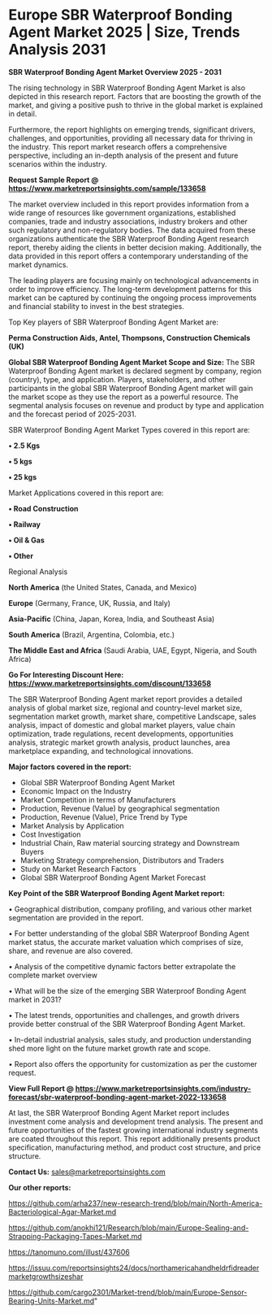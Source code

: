  # Europe SBR Waterproof Bonding Agent Market 2025 | Size, Trends Analysis 2031

<Strong> SBR Waterproof Bonding Agent Market Overview 2025 - 2031</strong>

The rising technology in SBR Waterproof Bonding Agent Market is also depicted in this research report. Factors that are boosting the growth of the market, and giving a positive push to thrive in the global market is explained in detail.

Furthermore, the report highlights on emerging trends, significant drivers, challenges, and opportunities, providing all necessary data for thriving in the industry. This report market research offers a comprehensive perspective, including an in-depth analysis of the present and future scenarios within the industry.

<strong>Request Sample Report @ <a href=https://www.marketreportsinsights.com/sample/133658>https://www.marketreportsinsights.com/sample/133658</a></strong>

The market overview included in this report provides information from a wide range of resources like government organizations, established companies, trade and industry associations, industry brokers and other such regulatory and non-regulatory bodies. The data acquired from these organizations authenticate the SBR Waterproof Bonding Agent research report, thereby aiding the clients in better decision making. Additionally, the data provided in this report offers a contemporary understanding of the market dynamics.

The leading players are focusing mainly on technological advancements in order to improve efficiency. The long-term development patterns for this market can be captured by continuing the ongoing process improvements and financial stability to invest in the best strategies.

Top Key players of SBR Waterproof Bonding Agent Market are:

<strong>Perma Construction Aids, Antel, Thompsons, Construction Chemicals (UK)</strong>

<strong><b>Global SBR Waterproof Bonding Agent Market Scope and Size:</b></strong>
The SBR Waterproof Bonding Agent market is declared segment by company, region (country), type, and application. Players, stakeholders, and other participants in the global SBR Waterproof Bonding Agent market will gain the market scope as they use the report as a powerful resource. The segmental analysis focuses on revenue and product by type and application and the forecast period of 2025-2031.

SBR Waterproof Bonding Agent Market Types covered in this report are:

<strong>• 2.5 Kgs

• 5 kgs

• 25 kgs</strong>

Market Applications covered in this report are:

<strong>• Road Construction

• Railway

• Oil & Gas

• Other</strong> 

Regional Analysis

<strong>North America</strong> (the United States, Canada, and Mexico)

<strong>Europe</strong> (Germany, France, UK, Russia, and Italy)

<strong>Asia-Pacific</strong> (China, Japan, Korea, India, and Southeast Asia)

<strong>South America</strong> (Brazil, Argentina, Colombia, etc.)

<strong>The Middle East and Africa</strong> (Saudi Arabia, UAE, Egypt, Nigeria, and South Africa)

<strong>Go For Interesting Discount Here: <a href=https://www.marketreportsinsights.com/discount/133658>https://www.marketreportsinsights.com/discount/133658</a></strong>

The SBR Waterproof Bonding Agent market report provides a detailed analysis of global market size, regional and country-level market size, segmentation market growth, market share, competitive Landscape, sales analysis, impact of domestic and global market players, value chain optimization, trade regulations, recent developments, opportunities analysis, strategic market growth analysis, product launches, area marketplace expanding, and technological innovations.

<strong><b>Major factors covered in the report:</b></strong>
<ul>
  <li>Global SBR Waterproof Bonding Agent Market </li>
  <li>Economic Impact on the Industry</li>
  <li>Market Competition in terms of Manufacturers</li>
  <li>Production, Revenue (Value) by geographical segmentation</li>
  <li>Production, Revenue (Value), Price Trend by Type</li>
  <li>Market Analysis by Application</li>
  <li>Cost Investigation</li>
  <li>Industrial Chain, Raw material sourcing strategy and Downstream Buyers</li>
  <li>Marketing Strategy comprehension, Distributors and Traders</li>
  <li>Study on Market Research Factors</li>
  <li>Global SBR Waterproof Bonding Agent Market Forecast</li>
</ul>

<strong><b>Key Point of the SBR Waterproof Bonding Agent Market report:</b></strong>

• Geographical distribution, company profiling, and various other market segmentation are provided in the report.

• For better understanding of the global SBR Waterproof Bonding Agent market status, the accurate market valuation which comprises of size, share, and revenue are also covered.

• Analysis of the competitive dynamic factors better extrapolate the complete market overview

• What will be the size of the emerging SBR Waterproof Bonding Agent market in 2031?

• The latest trends, opportunities and challenges, and growth drivers provide better construal of the SBR Waterproof Bonding Agent Market.

• In-detail industrial analysis, sales study, and production understanding shed more light on the future market growth rate and scope.

• Report also offers the opportunity for customization as per the customer request.

<strong><b>View Full Report @ <a href=https://www.marketreportsinsights.com/industry-forecast/sbr-waterproof-bonding-agent-market-2022-133658>https://www.marketreportsinsights.com/industry-forecast/sbr-waterproof-bonding-agent-market-2022-133658</a></b></strong>


At last, the SBR Waterproof Bonding Agent Market report includes investment come analysis and development trend analysis. The present and future opportunities of the fastest growing international industry segments are coated throughout this report. This report additionally presents product specification, manufacturing method, and product cost structure, and price structure.

<strong>Contact Us:</strong>
sales@marketreportsinsights.com

<strong>Our other reports:</strong>

<a href=https://github.com/arha237/new-research-trend/blob/main/North-America-Bacteriological-Agar-Market.md>https://github.com/arha237/new-research-trend/blob/main/North-America-Bacteriological-Agar-Market.md</a>

<a href=https://github.com/anokhi121/Research/blob/main/Europe-Sealing-and-Strapping-Packaging-Tapes-Market.md>https://github.com/anokhi121/Research/blob/main/Europe-Sealing-and-Strapping-Packaging-Tapes-Market.md</a>

<a href=https://tanomuno.com/illust/437606>https://tanomuno.com/illust/437606</a>

<a href=https://issuu.com/reportsinsights24/docs/northamericahandheldrfidreadermarketgrowthsizeshar>https://issuu.com/reportsinsights24/docs/northamericahandheldrfidreadermarketgrowthsizeshar</a>

<a href=https://github.com/cargo2301/Market-trend/blob/main/Europe-Sensor-Bearing-Units-Market.md>https://github.com/cargo2301/Market-trend/blob/main/Europe-Sensor-Bearing-Units-Market.md</a>"

